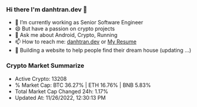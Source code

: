 ### Hi there I'm danhtran.dev 👋

- 🔭 I’m currently working as Senior Software Engineer
- 😄 But have a passion on crypto projects
- 💬 Ask me about Android, Crypto, Running 
- 📫 How to reach me: <a href="https://danhtran.dev" target="_blank">danhtran.dev</a> or <a href="Dan-Resume.pdf" target="_blank">My Resume</a>
- 🌱 Building a website to help people find their dream house (updating ...)

### Crypto Market Summarize
- Active Crypto: 13208
- % Market Cap: BTC 36.27% | ETH 16.76% | BNB 5.83%
- Total Market Cap Changed 24h: 1.17%
- Updated At: 11/26/2022, 12:30:13 PM
